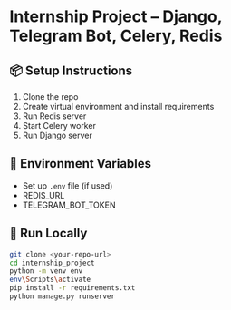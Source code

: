 # Internship Project – Django, Telegram Bot, Celery, Redis

## 📦 Setup Instructions

1. Clone the repo
2. Create virtual environment and install requirements
3. Run Redis server
4. Start Celery worker
5. Run Django server

## 🌱 Environment Variables

- Set up `.env` file (if used)
- REDIS_URL
- TELEGRAM_BOT_TOKEN

## 🚀 Run Locally

```bash
git clone <your-repo-url>
cd internship_project
python -m venv env
env\Scripts\activate
pip install -r requirements.txt
python manage.py runserver
